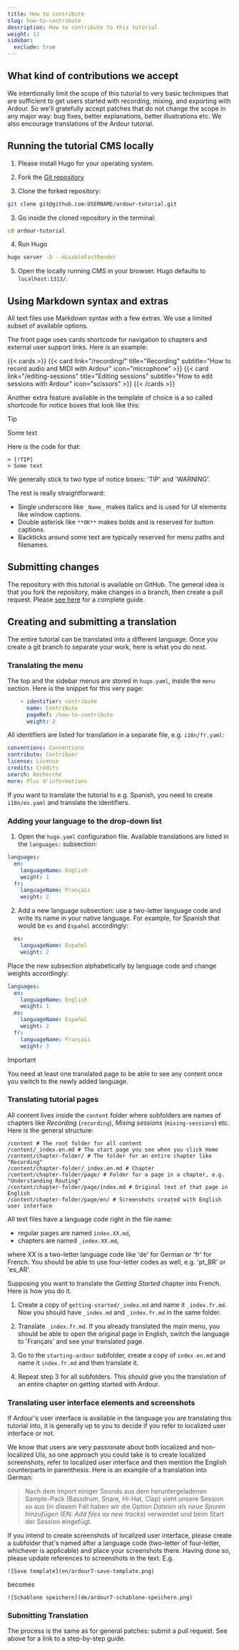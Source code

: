 ```yaml
---
title: How to contribute
slug: how-to-contribute
description: How to contribute to this tutorial
weight: 12
sidebar:
  exclude: true
---
```


## What kind of contributions we accept

We intentionally limit the scope of this tutorial to very basic techniques that
are sufficient to get users started with recording, mixing, and exporting with
Ardour. So we'll gratefully accept patches that do not change the scope in any
major way: bug fixes, better explanations, better illustrations etc. We also
encourage translations of the Ardour tutorial.

## Running the tutorial CMS locally

1. Please install Hugo for your operating system.

2. Fork the [Git repository](https://github.com/prokoudine/ardour-tutorial)

3. Clone the forked repository:

```bash
git clone git@github.com:USERNAME/ardour-tutorial.git
```

3. Go inside the cloned repository in the terminal:

```bash
cd ardour-tutorial
```

4. Run Hugo

```bash
hugo server -D --disableFastRender
```

5. Open the locally running CMS in your browser. Hugo defaults to `localhost:1313/`.

## Using Markdown syntax and extras

All text files use Markdown syntax with a few extras. We use a limited subset of
available options.

The front page uses cards shortcode for navigation to chapters and external user support links. Here is an example:

{{< cards >}}
  {{< card link="/recording/" title="Recording" subtitle="How to record audio and MIDI with Ardour" icon="microphone" >}}
  {{< card link="/editing-sessions" title="Editing sessions" subtitle="How to edit sessions with Ardour" icon="scissors" >}}
{{< /cards >}}

Another extra feature available in the template of choice is a so called
shortcode for notice boxes that look like this:

> [!TIP]
> Some text

Here is the code for that:

```
> [!TIP]
> Some text
```

We generally stick to two type of notice boxes: 'TIP' and 'WARNING'.

The rest is really straightforward:

- Single underscore like `_Name_` makes italics and is used for UI elements like
window captions.
- Double asterisk like `**OK**` makes bolds and is reserved for button captions.
- Backticks around some text are typically reserved for menu paths and filenames.

## Submitting changes

The repository with this tutorial is available on GitHub. The general idea is
that you fork the repository, make changes in a branch, then create a pull
request. Please [see
here](https://docs.github.com/en/pull-requests/collaborating-with-pull-requests/proposing-changes-to-your-work-with-pull-requests/creating-a-pull-request)
for a complete guide.

## Creating and submitting a translation

The entire tutorial can be translated into a different language. Once you create
a git branch to separate your work, here is what you do next.

### Translating the menu

The top and the sidebar menus are stored in `hugo.yaml`, inside the `menu` section. Here is the snippet for this very page:

```yaml
    - identifier: contribute
      name: Contribute
      pageRef: /how-to-contribute
      weight: 2
```

All identifiers are listed for translation in a separate file, e.g. `i18n/fr.yaml`:

```yaml
conventions: Conventions
contribute: Contribuer
license: Licence
credits: Crédits
search: Recherche
more: Plus d'informations
```

If you want to translate the tutorial to e.g. Spanish, you need to create `i18n/es.yaml` and translate the identifiers.

### Adding your language to the drop-down list

1. Open the `hugo.yaml` configuration file. Available translations are listed in the `languages:` subsection:

```yaml
languages:
  en:
    languageName: English
    weight: 1
  fr:
    languageName: Français
    weight: 2
```

2. Add a new language subsection: use a two-letter language code and write its name in your native language. For example, for Spanish that would be `es` and `Español` accordingly:

```yaml
  es:
    languageName: Español
    weight: 2
```

Place the new subsection alphabetically by language code and change weights accordingly:

```yaml
languages:
  en:
    languageName: English
    weight: 1
  es:
    languageName: Español
    weight: 2
  fr:
    languageName: Français
    weight: 3
```

> [!IMPORTANT]
> You need at least one translated page to be able to see any content once you switch to the newly added language.

### Translating tutorial pages

All content lives inside the `content` folder where subfolders are names of
chapters like _Recording_ (`recording`), _Mixing sessions_ (`mixing-sessions`)
etc. Here is the general structure:

~~~
/content # The root folder for all content
/content/_index.en.md # The start page you see when you click Home
/content/chapter-folder/ # The folder for an entire chapter like "Recording"
/content/chapter-folder/_index.en.md # Chapter
/content/chapter-folder/page/ # Folder for a page in a chapter, e.g. "Understanding Routing"
/content/chapter-folder/page/index.md # Original text of that page in English
/content/chapter-folder/page/en/ # Screenshots created with English user interface
~~~

All text files have a language code right in the file name:

- regular pages are named `index.XX.md`,
- chapters are named `_index.XX.md`,

where XX is a two-letter language code like 'de' for German or 'fr' for French. You should be able to use four-letter codes as well, e.g. 'pt_BR' or 'es_AR'.

Supposing you want to translate the _Getting Started_ chapter into French. Here
is how you do it.

1. Create a copy of `getting-started/_index.md` and name it `_index.fr.md`.
Now you should have `_index.md` and `_index.fr.md` in the same folder.

2. Translate `_index.fr.md`. If you already translated the main menu, you should
be able to open the original page in English, switch the language to 'Français'
and see your translated page.

3. Go to the `starting-ardour` subfolder, create a copy of `index.en.md` and
name it `index.fr.md` and then translate it.

4. Repeat step 3 for all subfolders. This should give you the translation of an
entire chapter on getting started with Ardour.

### Translating user interface elements and screenshots

If Ardour's user interface is available in the language you are translating this
tutorial into, it is generally up to you to decide if you refer to localized
user interface or not.

We know that users are very passionate about both localized and non-localized
UIs, so one approach you could take is to create localized screenshots, refer to
localized user interface and then mention the English counterparts in
parenthesis. Here is an example of a translation into German:

> Nach dem Import einiger Sounds aus dem heruntergeladenen Sample-Pack
(Bassdrum, Snare, Hi-Hat, Clap) sieht unsere Session so aus (in diesem Fall
haben wir die Option _Dateien als neue Spuren hinzufügen_ (EN: _Add files as new
tracks_) verwendet und beim Start der Session eingefügt.

If you intend to create screenshots of localized user interface, please create a
subfolder that's named after a language code (two-letter of four-letter,
whichever is applicable) and place your screenshots there. Having done so,
please update references to screenshots in the text. E.g.

```
![Save template](en/ardour7-save-template.png)
```

becomes

```
![Schablone speichern](de/ardour7-schablone-speichern.png)
```

### Submitting Translation

The process is the same as for general patches: submit a pull request. See above
for a link to a step-by-step guide.
